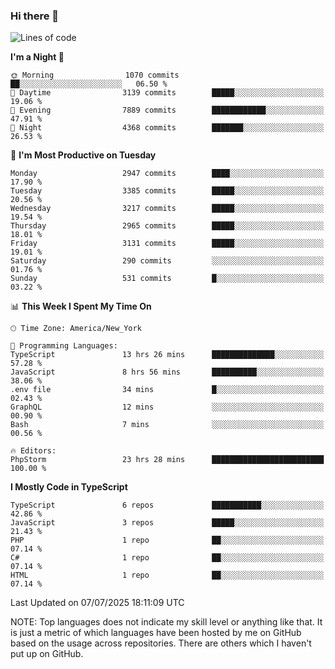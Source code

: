 ### Hi there 👋

<!--
**LynxJinxxy/LynxJinxxy** is a ✨ _special_ ✨ repository because its `README.md` (this file) appears on your GitHub profile.

Here are some ideas to get you started:

- 🔭 I’m currently working on ...
- 🌱 I’m currently learning ...
- 👯 I’m looking to collaborate on ...
- 🤔 I’m looking for help with ...
- 💬 Ask me about ...
- 📫 How to reach me: ...
- 😄 Pronouns: ...
- ⚡ Fun fact: ...
-->

<!--START_SECTION:waka-->
![Lines of code](https://img.shields.io/badge/From%20Hello%20World%20I%27ve%20Written-24.9%20million%20lines%20of%20code-blue)

**I'm a Night 🦉** 

```text
🌞 Morning                1070 commits        ██░░░░░░░░░░░░░░░░░░░░░░░   06.50 % 
🌆 Daytime                3139 commits        █████░░░░░░░░░░░░░░░░░░░░   19.06 % 
🌃 Evening                7889 commits        ████████████░░░░░░░░░░░░░   47.91 % 
🌙 Night                  4368 commits        ███████░░░░░░░░░░░░░░░░░░   26.53 % 
```
📅 **I'm Most Productive on Tuesday** 

```text
Monday                   2947 commits        ████░░░░░░░░░░░░░░░░░░░░░   17.90 % 
Tuesday                  3385 commits        █████░░░░░░░░░░░░░░░░░░░░   20.56 % 
Wednesday                3217 commits        █████░░░░░░░░░░░░░░░░░░░░   19.54 % 
Thursday                 2965 commits        █████░░░░░░░░░░░░░░░░░░░░   18.01 % 
Friday                   3131 commits        █████░░░░░░░░░░░░░░░░░░░░   19.01 % 
Saturday                 290 commits         ░░░░░░░░░░░░░░░░░░░░░░░░░   01.76 % 
Sunday                   531 commits         █░░░░░░░░░░░░░░░░░░░░░░░░   03.22 % 
```


📊 **This Week I Spent My Time On** 

```text
🕑︎ Time Zone: America/New_York

💬 Programming Languages: 
TypeScript               13 hrs 26 mins      ██████████████░░░░░░░░░░░   57.28 % 
JavaScript               8 hrs 56 mins       ██████████░░░░░░░░░░░░░░░   38.06 % 
.env file                34 mins             █░░░░░░░░░░░░░░░░░░░░░░░░   02.43 % 
GraphQL                  12 mins             ░░░░░░░░░░░░░░░░░░░░░░░░░   00.90 % 
Bash                     7 mins              ░░░░░░░░░░░░░░░░░░░░░░░░░   00.56 % 

🔥 Editors: 
PhpStorm                 23 hrs 28 mins      █████████████████████████   100.00 % 
```

**I Mostly Code in TypeScript** 

```text
TypeScript               6 repos             ███████████░░░░░░░░░░░░░░   42.86 % 
JavaScript               3 repos             █████░░░░░░░░░░░░░░░░░░░░   21.43 % 
PHP                      1 repo              ██░░░░░░░░░░░░░░░░░░░░░░░   07.14 % 
C#                       1 repo              ██░░░░░░░░░░░░░░░░░░░░░░░   07.14 % 
HTML                     1 repo              ██░░░░░░░░░░░░░░░░░░░░░░░   07.14 % 
```




 Last Updated on 07/07/2025 18:11:09 UTC
<!--END_SECTION:waka-->
NOTE: Top languages does not indicate my skill level or anything like that. It is just a metric of which languages have been hosted by me on GitHub based on the usage across repositories. There are others which I haven't put up on GitHub.
